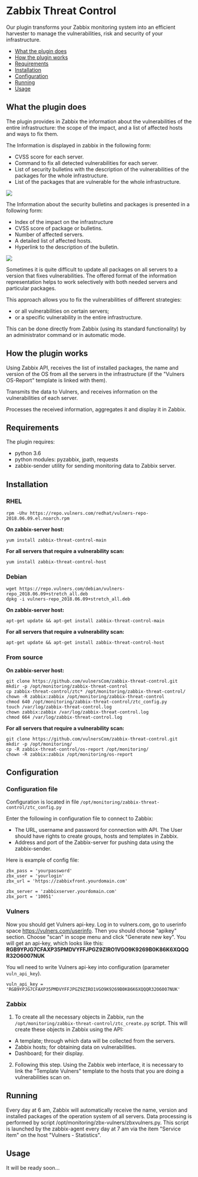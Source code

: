# Zabbix Threat Control
Оur plugin transforms your Zabbix monitoring system into an efficient harvester to manage the vulnerabilities, risk and security of your infrastructure.

  * [What the plugin does](#what-the-plugin-does)
  * [How the plugin works](#how-the-plugin-works)
  * [Requirements](#requirements)
  * [Installation](#installation)
  * [Сonfiguration](#configuration)
  * [Running](#running)
  * [Usage](#usage)
  
## What the plugin does

The plugin provides in Zabbix the information about the vulnerabilities of the entire infrastructure: the scope of the impact, and a list of affected hosts and ways to fix them.

The Information is displayed in zabbix in the following form:

- CVSS score for each server.
- Command to fix all detected vulnerabilities for each server.
- List of security bulletins with the description of the vulnerabilities of the packages for the whole infrastructure.
- List of the packages that are vulnerable for the whole infrastructure.


![](https://github.com/vulnersCom/zabbix-threat-control/blob/master/docs/hosts.gif)


The Information about the security bulletins and packages is presented in a following form:

- Index of the impact on the infrastructure
- CVSS score of package or bulletins.
- Number of affected servers.
- A detailed list of affected hosts.
- Hyperlink to the description of the bulletin.

![](https://github.com/vulnersCom/zabbix-threat-control/blob/master/docs/pkgs.gif)

Sometimes it is quite difficult to update all packages on all servers to a version that fixes vulnerabilities. The offered format of the information representation helps to work selectively with both needed servers and particular packages.

This approach allows you to fix the vulnerabilities of different strategies:

- or all vulnerabilities on certain servers;
- or a specific vulnerability in the entire infrastructure.

This can be done directly from Zabbix (using its standard functionality) by an administrator command or in automatic mode.

## How the plugin works

Using Zabbix API, receives the list of installed packages, the name and version of the OS from all the servers in the infrastructure (if the "Vulners OS-Report" template is linked with them).

Transmits the data to Vulners, and receives information on the vulnerabilities of each server.

Processes the received information, aggregates it and display it in Zabbix.

## Requirements

The plugin requires:

- python 3.6
- python modules: pyzabbix, jpath, requests 
- zabbix-sender utility for sending monitoring data to Zabbix server.

## Installation

### RHEL

    rpm -Uhv https://repo.vulners.com/redhat/vulners-repo-2018.06.09.el.noarch.rpm

**On zabbix-server host:**

    yum install zabbix-threat-control-main

**For all servers that require a vulnerability scan:**

    yum install zabbix-threat-control-host


### Debian

    wget https://repo.vulners.com/debian/vulners-repo_2018.06.09+stretch_all.deb
    dpkg -i vulners-repo_2018.06.09+stretch_all.deb

**On zabbix-server host:**

    apt-get update && apt-get install zabbix-threat-control-main

**For all servers that require a vulnerability scan:**

    apt-get update && apt-get install zabbix-threat-control-host

### From source

**On zabbix-server host:**

    git clone https://github.com/vulnersCom/zabbix-threat-control.git
    mkdir -p /opt/monitoring/zabbix-threat-control
    cp zabbix-threat-control/ztc* /opt/monitoring/zabbix-threat-control/
    chown -R zabbix:zabbix /opt/monitoring/zabbix-threat-control
    chmod 640 /opt/monitoring/zabbix-threat-control/ztc_config.py
    touch /var/log/zabbix-threat-control.log
    chown zabbix:zabbix /var/log/zabbix-threat-control.log
    chmod 664 /var/log/zabbix-threat-control.log

**For all servers that require a vulnerability scan:**

    git clone https://github.com/vulnersCom/zabbix-threat-control.git
    mkdir -p /opt/monitoring/
    cp -R zabbix-threat-control/os-report /opt/monitoring/
    chown -R zabbix:zabbix /opt/monitoring/os-report

## Configuration

### Configuration file

Configuration is located in file `/opt/monitoring/zabbix-threat-control/ztc_config.py`

Enter the following in configuration file to connect to Zabbix:
-	The URL, username and password for connection with API. The User should have rights to create groups, hosts and templates in Zabbix.
-	Address and port of the Zabbix-server for pushing data using the zabbix-sender.

Here is example of config file:

```
zbx_pass = 'yourpassword'
zbx_user = 'yourlogin'
zbx_url = 'https://zabbixfront.yourdomain.com'

zbx_server = 'zabbixserver.yourdomain.com'
zbx_port = '10051'
```
### Vulners

Now you should get Vulners api-key. Log in to vulners.com, go to userinfo space https://vulners.com/userinfo. Then you should choose "apikey" section.
Choose "scan" in scope menu and click "Generate new key". You will get an api-key, which looks like this:
**RGB9YPJG7CFAXP35PMDVYFFJPGZ9ZIRO1VGO9K9269B0K86K6XQQQR32O6007NUK**

You wll need to write Vulners api-key into configuration (parameter ```vuln_api_key```).

```
vuln_api_key = 'RGB9YPJG7CFAXP35PMDVYFFJPGZ9ZIRO1VGO9K9269B0K86K6XQQQR32O6007NUK'
```

### Zabbix

1. To create all the necessary objects in Zabbix, run the `/opt/monitoring/zabbix-threat-control/ztc_create.py` script. This will create these objects in Zabbix using the API:
- A template; through which data will be collected from the servers.
- Zabbix hosts; for obtaining data on vulnerabilities.
- Dashboard; for their display.

2. Following this step. Using the Zabbix web interface, it is necessary to link the "Template Vulners" template to the hosts that you are doing a vulnerabilities scan on.

## Running

Every day at 6 am, Zabbix will automatically receive the name, version and installed packages of the operation system of all servers.
Data processing is performed by script /opt/monitoring/zbx-vulners/zbxvulners.py.
This script is launched by the zabbix-agent every day at 7 am via the item "Service item" on the host "Vulners - Statistics".

## Usage
It will be ready soon...

